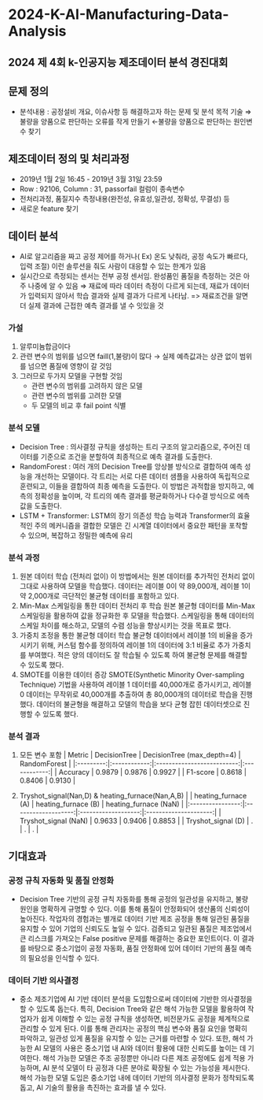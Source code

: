 # 2024-K-AI-Manufacturing-Data-Analysis
2024 제 4회 k-인공지능 제조데이터 분석 경진대회
--------------------------------------

## 문제 정의
- 분석내용 : 공정설비 개요, 이슈사항 등 해결하고자 하는 문제 및 분석 목적 기술 ⇒ 불량을 양품으로 판단하는 오류를 작게 만들기 ←불량을 양품으로 판단하는 원인변수 찾기


## 제조데이터 정의 및 처리과정
- 2019년 1월 2일 16:45 - 2019년 3월 31일 23:59
- Row : 92106, Column : 31, passorfail 컬럼이 종속변수
- 전처리과정, 품질지수 측정내용(완전성, 유효성,일관성, 정확성, 무결성) 등
- 새로운 feature 찾기


## 데이터 분석
- AI로 알고리즘을 짜고 공정 제어를 하거나( Ex) 온도 낮춰라, 공정 속도가 빠르다, 입력 조절) 이런 솔루션을 줘도 사람이 대응할 수 있는 한계가 있음
- 실시간으로 측정되는 센서는 전부 공정 센서임. 완성품인 품질을 측정하는 것은 아주 나중에 알 수 있음 ⇒ 재료에 따라 데이터 측정이 다르게 되는데, 재료가 데이터가 입력되지 않아서 학습 결과와 실제 결과가 다르게 나타남. => 재료조건을 알면 더 실제 결과에 근접한 예측 결과를 낼 수 잇있을 것

### 가설

1. 알루미늄합금이다
2. 관련 변수의 범위를 넘으면 faill(1,불량)이 많다 → 실제 예측값과는 상관 없이 범위를 넘으면 품질에 영향이 갈 것임
3. 그러므로 두가지 모델을 구현할 것임
   - 관련 변수의 범위를 고려하지 않은 모델
   -  관련 변수의 범위를 고려한 모델
   -  두 모델의 비교 후 fail point 식별

### 분석 모델
- Decision Tree : 의사결정 규칙을 생성하는 트리 구조의 알고리즘으로, 주어진 데이터를 기준으로 조건을 분할하여 최종적으로 예측 결과를 도출한다.
- RandomForest : 여러 개의 Decision Tree를 앙상블 방식으로 결합하여 예측 성능을 개선하는 모델이다. 각 트리는 서로 다른 데이터 샘플을 사용하여 독립적으로 훈련되고, 이들을 결합하여 최종 예측을 도출한다. 이 방법은 과적합을 방지하고, 예측의 정확성을 높이며, 각 트리의 예측 결과를 평균화하거나 다수결 방식으로 에측 값을 도출한다.
- LSTM + Transformer: LSTM의 장기 의존성 학습 능력과 Transformer의 효율적인 주의 메커니즘을 결합한 모델은 긴 시계열 데이터에서 중요한 패턴을 포착할 수 있으며, 복잡하고 정밀한 예측에 유리

### 분석 과정
1. 원본 데이터 학습 (전처리 없이) 이 방법에서는 원본 데이터를 추가적인 전처리 없이 그대로 사용하여 모델을 학습했다. 데이터는 레이블 0이 약 89,000개, 레이블 1이 약 2,000개로 극단적인 불균형 데이터를 포함하고 있다.
2. Min-Max 스케일링을 통한 데이터 전처리 후 학습 원본 불균형 데이터를 Min-Max 스케일링을 활용하여 값을 정규화한 후 모델을 학습했다. 스케일링을 통해 데이터의 스케일 차이를 해소하고, 모델의 수렴 성능을 향상시키는 것을 목표로 했다.
3. 가중치 조정을 통한 불균형 데이터 학습 불균형 데이터에서 레이블 1의 비율을 증가시키기 위해, 커스텀 함수를 정의하여 레이블 1의 데이터에 3:1 비율로 추가 가중치를 부여했다. 적은 양의 데이터도 잘 학습될 수 있도록 하여 불균형 문제를 해결할 수 있도록 했다.
4. SMOTE를 이용한 데이터 증강 SMOTE(Synthetic Minority Over-sampling Technique) 기법을 사용하여 레이블 1 데이터를 40,000개로 증가시키고, 레이블 0 데이터는 무작위로 40,000개를 추출하여 총 80,000개의 데이터로 학습을 진행했다. 데이터의 불균형을 해결하고 모델의 학습을 보다 균형 잡힌 데이터셋으로 진행할 수 있도록 했다.

### 분석 결과
1. 모든 변수 포함
| Metric    | DecisionTree | DecisionTree (max_depth=4) | RandomForest |
|:---------:|:------------:|:--------------------------:|:------------:|
| Accuracy  | 0.9879       | 0.9876                     | 0.9927       |
| F1-score  | 0.8618       | 0.8406                     | 0.9130       |

2. Tryshot_signal(Nan,D) & heating_furnace(Nan,A,B)
|                  | heating_furnace (A) | heating_furnace (B) | heating_furnace (NaN) |
|:----------------:|:-------------------:|:-------------------:|:---------------------:|
| Tryshot_signal (NaN) | 0.9633              | 0.9406              | 0.8853                |
| Tryshot_signal (D)   | .                   | .                   | .                     |

## 기대효과

### 공정 규칙 자동화 및 품질 안정화
- Decision Tree 기반의 공정 규칙 자동화를 통해 공정의 일관성을 유지하고, 불량 원인을 명확하게 규명할 수 있다. 이를 통해 품질이 안정화되어 생산품의 신뢰성이 높아진다. 작업자의 경험과는 별개로 데이터 기반 제조 공정을 통해 일관된 품질을 유지할 수 있어 기업의 신뢰도도 높일 수 있다. 검증되고 일관된 품질은 제조업에서 큰 리스크를 가져오는 False positive 문제를 해결하는 중요한 포인트이다. 이 결과를 바탕으로 중소기업이 공정 자동화, 품질 안정화에 있어 데이터 기반의 품질 예측의 필요성을 인식할 수 있다.

### 데이터 기반 의사결정
- 중소 제조기업에 AI 기반 데이터 분석을 도입함으로써 데이터에 기반한 의사결정을 할 수 있도록 돕는다. 특히, Decision Tree와 같은 해석 가능한 모델을 활용하여 작업자가 쉽게 이해할 수 있는 공정 규칙을 생성하면, 비전문가도 공정을 체계적으로 관리할 수 있게 된다. 이를 통해 관리자는 공정의 핵심 변수와 품질 요인을 명확히 파악하고, 일관성 있게 품질을 유지할 수 있는 근거를 마련할 수 있다. 또한, 해석 가능한 AI 모델의 사용은 중소기업 내 AI와 데이터 활용에 대한 신뢰도를 높이는 데 기여한다. 해석 가능한 모델은 주조 공정뿐만 아니라 다른 제조 공정에도 쉽게 적용 가능하며, AI 분석 모델이 타 공정과 다른 분야로 확장될 수 있는 가능성을 제시한다. 해석 가능한 모델 도입은 중소기업 내에 데이터 기반의 의사결정 문화가 정착되도록 돕고, AI 기술의 활용을 촉진하는 효과를 낼 수 있다.
